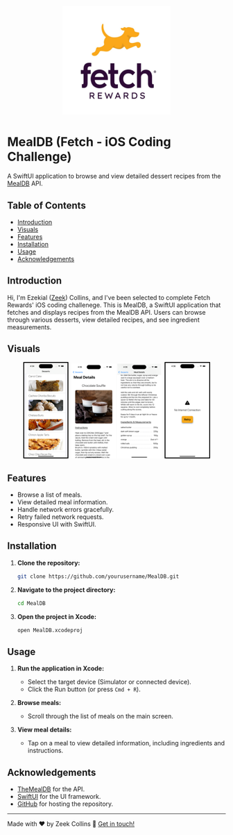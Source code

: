 <h1 align="center">
  <img width="250" src="./MealDB/Assets.xcassets/fetch_logo.imageset/1024.png" alt="Fetch Rewards Logo" />
</h1>

# MealDB (Fetch - iOS Coding Challenge)

A SwiftUI application to browse and view detailed dessert recipes from the [MealDB](https://themealdb.com/api.php) API.

## Table of Contents
- [Introduction](#introduction)
- [Visuals](#visuals)
- [Features](#features)
- [Installation](#installation)
- [Usage](#usage)
- [Acknowledgements](#acknowledgements)

## Introduction
Hi, I'm Ezekial ([Zeek](https://zeekcollins.com/)) Collins, and I've been selected to complete Fetch Rewards' iOS coding challenege. This is MealDB, a SwiftUI application that fetches and displays recipes from the MealDB API. Users can browse through various desserts, view detailed recipes, and see ingredient measurements.

## Visuals
<p align="center">
    <img src="./MealDB/Assets.xcassets/ContentView_screenshot.imageset/ContentView_screenshot.png" style="width: 20%; max-width: 225px; margin: 0rem 0.25rem; border: 2px solid #000;" />
    <img src="./MealDB/Assets.xcassets/MealDetailView1_screenshot.imageset/MealDetailView1_screenshot.png" style="width: 20%; max-width: 225px; margin: 0rem 0.25rem border: 2px solid #000;" />
    <img src="./MealDB/Assets.xcassets/MealDetailView2_screenshot.imageset/MealDetailView2_screenshot.png" style="width: 20%; max-width: 225px; margin: 0rem 0.25rem border: 2px solid #000;" />
    <img src="./MealDB/Assets.xcassets/NoInternet_screenshot.imageset/NoInternet_screenshot.png" style="width: 20%; max-width: 225px; margin: 0rem 0.25rem; border: 2px solid #000;" />
</p>

## Features
- Browse a list of meals.
- View detailed meal information.
- Handle network errors gracefully.
- Retry failed network requests.
- Responsive UI with SwiftUI.

## Installation
1. **Clone the repository:**
    ```bash
    git clone https://github.com/yourusername/MealDB.git
    ```
2. **Navigate to the project directory:**
    ```bash
    cd MealDB
    ```
3. **Open the project in Xcode:**
    ```bash
    open MealDB.xcodeproj
    ```

## Usage
1. **Run the application in Xcode:**
    - Select the target device (Simulator or connected device).
    - Click the Run button (or press `Cmd + R`).

2. **Browse meals:**
    - Scroll through the list of meals on the main screen.

3. **View meal details:**
    - Tap on a meal to view detailed information, including ingredients and instructions.

## Acknowledgements
- [TheMealDB](https://themealdb.com/api.php) for the API.
- [SwiftUI](https://developer.apple.com/xcode/swiftui/) for the UI framework.
- [GitHub](https://github.com/zeekcollins) for hosting the repository.

---

Made with ♥ by Zeek Collins :wave: [Get in touch!](https://www.linkedin.com/in/ezekialcollinsii/)


